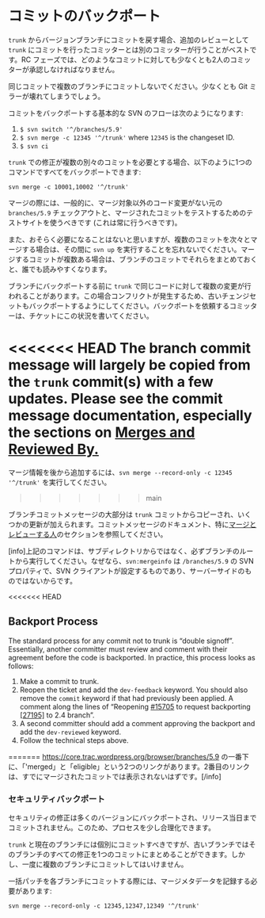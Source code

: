<!--
# Backporting Commits
-->

# コミットのバックポート

<!--
When porting a commit from `trunk` back to versioned branches, it’s best done by different committer than the one who made the `trunk` commit, as an extra layer of review. During the RC phase, at least two committers must sign off on any commit.
-->

`trunk` からバージョンブランチにコミットを戻す場合、追加のレビューとして `trunk` にコミットを行ったコミッターとは別のコミッターが行うことがベストです。RC フェーズでは、どのようなコミットに対しても少なくとも2人のコミッターが承認しなければなりません。

<!--
Do not commit to multiple branches in the same commit. This will, at a minimum, break the Git mirrors.
-->

同じコミットで複数のブランチにコミットしないでください。少なくとも Git ミラーが壊れてしまうでしょう。

<!--
A basic SVN flow to backport a commit could look like this:
-->

コミットをバックポートする基本的な SVN のフローは次のようになります:

1.  `$ svn switch '^/branches/5.9'`
2.  `$ svn merge -c 12345 '^/trunk'` where `12345` is the changeset ID.
3.  `$ svn ci`

<!--
If the fix in `trunk` required multiple separate commits, you can backport them all in a single command like this:
-->

`trunk` での修正が複数の別々のコミットを必要とする場合、以下のように1つのコマンドですべてをバックポートできます:

`svn merge -c 10001,10002 '^/trunk'`

<!--
For merges you should generally use a pristine `branches/5.9` checkout that has no code changes other than what’s being merged and a test site for testing the merged commit on (which you should always do).
-->

マージの際には、一般的に、マージ対象以外のコード変更がない元の `branches/5.9` チェックアウトと、マージされたコミットをテストするためのテストサイトを使うべきです (これは常に行うべきです)。

<!--
Also, although you’ll probably never need it, if you’re merging multiple commits one after each other, don’t forget to run `svn up` between them. If what you need to merge has multiple commits, also feel free to squash them down for the branch commit to make it easier for everyone reading.
-->

また、おそらく必要になることはないと思いますが、複数のコミットを次々とマージする場合は、その間に `svn up` を実行することを忘れないでください。マージするコミットが複数ある場合は、ブランチのコミットでそれらをまとめておくと、誰でも読みやすくなります。

<!--
Sometimes multiple changes to the same code are made in `trunk` before they are ported to a branch.  In this case, you will get conflicts, so be sure to port the older changesets as well.  Committers asking for a backport should indicate this situation on the ticket.
-->

ブランチにバックポートする前に `trunk` で同じコードに対して複数の変更が行われることがあります。この場合コンフリクトが発生するため、古いチェンジセットもバックポートするようにしてください。バックポートを依頼するコミッターは、チケットにこの状況を書いてください。

<!--
To add the merge info afterwards you can run `svn merge --record-only -c 12345 '^/trunk'`.
-->

<<<<<<< HEAD
The branch commit message will largely be copied from the `trunk` commit(s) with a few updates. Please see the commit message documentation, especially the sections on [Merges and Reviewed By.](https://make.wordpress.org/core/handbook/best-practices/commit-messages/#reviewed-by-and-merges)
=======
マージ情報を後から追加するには、`svn merge --record-only -c 12345 '^/trunk'` を実行してください。
>>>>>>> main

<!--
The branch commit message will largely be copied from the `trunk` commit(s) with a few updates. Please see the commit message documentation, especially the sections on [Merges and Reviewed By.](https://make.wordpress.org/core/handbook/best-practices/commit-messages/#reviewed-by-and-merges)
-->

ブランチコミットメッセージの大部分は `trunk` コミットからコピーされ、いくつかの更新が加えられます。コミットメッセージのドキュメント、特に[マージとレビューする人](https://ja.wordpress.org/team/handbook/core/best-practices/commit-messages/#reviewed-by-and-merges)のセクションを参照してください。

<!--
Make sure to run the above commands from the branch root, and not from a sub directory. The reason for this is that the `svn:mergeinfo` is a SVN property on `/branches/5.9` which the SVN client sets, it’s not a server side thing.
-->

\[info\]上記のコマンドは、サブディレクトリからではなく、必ずブランチのルートから実行してください。なぜなら、`svn:mergeinfo` は `/branches/5.9` の SVN プロパティで、SVN クライアントが設定するものであり、サーバーサイドのものではないからです。

<!--
At the bottom of https://core.trac.wordpress.org/browser/branches/5.9 you see two links, ‘merged’ and ‘eligible’. The second one shouldn’t list commits which are already merged.
-->

<<<<<<< HEAD
## Backport Process

The standard process for any commit not to trunk is “double signoff”. Essentially, another committer must review and comment with their agreement before the code is backported. In practice, this process looks as follows:

1.  Make a commit to trunk.
2.  Reopen the ticket and add the `dev-feedback` keyword. You should also remove the `commit` keyword if that had previously been applied. A comment along the lines of “Reopening [#15705](https://core.trac.wordpress.org/ticket/15705) to request backporting [\[27195\]](https://core.trac.wordpress.org/changeset/27195) to 2.4 branch”.
3.  A second committer should add a comment approving the backport and add the `dev-reviewed` keyword.
4.  Follow the technical steps above.

=======
https://core.trac.wordpress.org/browser/branches/5.9 の一番下に、「'merged」と「eligible」という2つのリンクがあります。2番目のリンクは、すでにマージされたコミットでは表示されないはずです。\[/info\]

<!--
>>>>>>> main
### Security Backports
-->

### セキュリティバックポート

<!--
Security fixes are backported to many versions, and are not committed until the day of a release. Because of this, the process can be streamlined a bit.
-->

セキュリティの修正は多くのバージョンにバックポートされ、リリース当日までコミットされません。このため、プロセスを少し合理化できます。

<!--
You should still make individual commits to `trunk` and the current branch, but on the older branches you can make a single commit with all of the fixes for that branch. Do not commit to multiple branches at once, though.
-->

`trunk` と現在のブランチには個別にコミットすべきですが、古いブランチではそのブランチのすべての修正を1つのコミットにまとめることができます。しかし、一度に複数のブランチにコミットしてはいけません。

<!--
When committing the bulk patch to each branch, you still need to record the merge metadata with:
-->

一括パッチを各ブランチにコミットする際には、マージメタデータを記録する必要があります:

```
svn merge --record-only -c 12345,12347,12349 '^/trunk'
```
